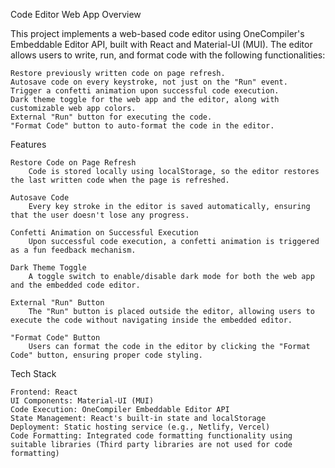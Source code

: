 Code Editor Web App
Overview

This project implements a web-based code editor using OneCompiler's Embeddable Editor API, built with React and Material-UI (MUI). The editor allows users to write, run, and format code with the following functionalities:

    Restore previously written code on page refresh.
    Autosave code on every keystroke, not just on the "Run" event.
    Trigger a confetti animation upon successful code execution.
    Dark theme toggle for the web app and the editor, along with customizable web app colors.
    External "Run" button for executing the code.
    "Format Code" button to auto-format the code in the editor.

Features

    Restore Code on Page Refresh
        Code is stored locally using localStorage, so the editor restores the last written code when the page is refreshed.

    Autosave Code
        Every key stroke in the editor is saved automatically, ensuring that the user doesn't lose any progress.

    Confetti Animation on Successful Execution
        Upon successful code execution, a confetti animation is triggered as a fun feedback mechanism.

    Dark Theme Toggle
        A toggle switch to enable/disable dark mode for both the web app and the embedded code editor.

    External "Run" Button
        The "Run" button is placed outside the editor, allowing users to execute the code without navigating inside the embedded editor.

    "Format Code" Button
        Users can format the code in the editor by clicking the "Format Code" button, ensuring proper code styling.

Tech Stack

    Frontend: React
    UI Components: Material-UI (MUI)
    Code Execution: OneCompiler Embeddable Editor API
    State Management: React's built-in state and localStorage
    Deployment: Static hosting service (e.g., Netlify, Vercel)
    Code Formatting: Integrated code formatting functionality using suitable libraries (Third party libraries are not used for code formatting)